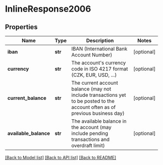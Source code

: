 # InlineResponse2006

## Properties
Name | Type | Description | Notes
------------ | ------------- | ------------- | -------------
**iban** | **str** | IBAN (International Bank Account Number) | [optional] 
**currency** | **str** | The account&#39;s currency code in ISO 4217 format (CZK, EUR, USD, ...) | [optional] 
**current_balance** | **str** | The current account balance (may not include transactions yet to be posted to the account often as of previous business day) | [optional] 
**available_balance** | **str** | The available balance in the account (may include pending transactions and overdraft limit) | [optional] 

[[Back to Model list]](../README.md#documentation-for-models) [[Back to API list]](../README.md#documentation-for-api-endpoints) [[Back to README]](../README.md)


